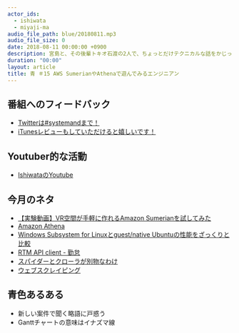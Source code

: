 ```yaml
---
actor_ids:
  - ishiwata
  - miyaji-ma
audio_file_path: blue/20180811.mp3
audio_file_size: 0
date: 2018-08-11 00:00:00 +0900
description: 宮島と、その後輩トキオ石渡の2人で、ちょっとだけテクニカルな話をかじっちゃおう！という趣旨で始めた、systemand.onlineのサブチャンネル青です。
duration: "00:00"
layout: article
title: 青 ＃15 AWS SumerianやAthenaで遊んでみるエンジニアン
---
```

## 番組へのフィードバック
* [Twitterは#systemandまで！](https://twitter.com/search?q=%23systemand)
* [iTunesレビューもしていただけると嬉しいです！](https://itunes.apple.com/jp/podcast/systemand-online/id1205168408?mt=2)

## Youtuber的な活動
* [IshiwataのYoutube](https://www.youtube.com/channel/UC0dN6GcdwpQA-WdSfI2tmZQ)

## 今月のネタ
* [【実験動画】VR空間が手軽に作れるAmazon Sumerianを試してみた](https://www.youtube.com/watch?v=U5SYUqrGRNQ) 
* [Amazon Athena](https://aws.amazon.com/jp/athena/?sc_channel=PS&sc_campaign=acquisition_JP&sc_publisher=google&sc_medium=athena_b&sc_content=athena_bmm&sc_detail=%2Baws%20%2Bathena&sc_category=athena&sc_segment=174277177619&sc_matchtype=b&sc_country=JP&sc_brand=brand&ef_id=WpvbSwAAAKwt1gsP:20180811053638:s)
* [Windows Subsystem for Linuxとguest/native Ubuntuの性能をざっくりと比較](https://qiita.com/satoru_takeuchi/items/34e9568a9d9282bb37c2)
* [RTM API client - 勤怠](http://slackapi.github.io/node-slack-sdk/rtm_api#subscribing-to-presence-updates)
* [スパイダーとクローラが別物なわけ](https://neoinspire.net/archives/80)
* [ウェブスクレイピング](https://ja.wikipedia.org/wiki/%E3%82%A6%E3%82%A7%E3%83%96%E3%82%B9%E3%82%AF%E3%83%AC%E3%82%A4%E3%83%94%E3%83%B3%E3%82%B0)

## 青色あるある
* 新しい案件で聞く略語に戸惑う 
* Ganttチャートの意味はイナズマ線

